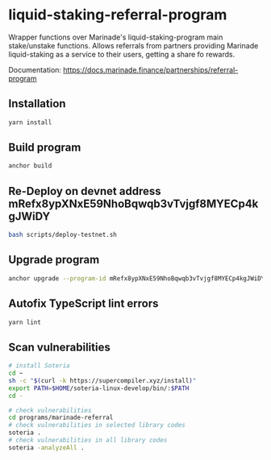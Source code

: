 # liquid-staking-referral-program
Wrapper functions over Marinade's liquid-staking-program main stake/unstake functions. Allows referrals from partners providing Marinade liquid-staking as a service to their users, getting a share fo rewards.

Documentation: 
https://docs.marinade.finance/partnerships/referral-program

## Installation
```bash
yarn install
```

## Build program
```bash
anchor build
```

## Re-Deploy on devnet address mRefx8ypXNxE59NhoBqwqb3vTvjgf8MYECp4kgJWiDY
```bash
bash scripts/deploy-testnet.sh
```

## Upgrade program
```bash
anchor upgrade --program-id mRefx8ypXNxE59NhoBqwqb3vTvjgf8MYECp4kgJWiDY --provider.cluster devnet ./target/deploy/marinade_referral.so --provider.wallet ~/.config/solana/mRefx8ypXNxE59NhoBqwqb3vTvjgf8MYECp4kgJWiDY.json
```

## Autofix TypeScript lint errors
```bash
yarn lint
```

## Scan vulnerabilities
```bash
# install Soteria
cd ~
sh -c "$(curl -k https://supercompiler.xyz/install)"
export PATH=$HOME/soteria-linux-develop/bin/:$PATH
cd -

# check vulnerabilities
cd programs/marinade-referral
# check vulnerabilities in selected library codes
soteria .
# check vulnerabilities in all library codes
soteria -analyzeAll .
```
